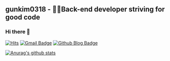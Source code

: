 ## gunkim0318 - 🙋‍♂️Back-end developer striving for good code
### Hi there 👋

[![Hits](https://hits.seeyoufarm.com/api/count/incr/badge.svg?url=https%3A%2F%2Fgithub.com%2Fgunkim0318&count_bg=%2379C83D&title_bg=%23555555&icon=&icon_color=%23E7E7E7&title=%EB%B0%A9%EB%AC%B8%EC%9E%90&edge_flat=false)](https://hits.seeyoufarm.com)
[![Gmail Badge](https://img.shields.io/badge/Gmail-d14836?style=flat-square&logo=Gmail&logoColor=white&link=mailto:gunkim.dev@gmail.com)](mailto:gunkim.dev@gmail.com)
[![Github Blog Badge](http://img.shields.io/badge/-Tech%20Blog-655ced?style=flat&color=black&logo=github&link=https://gunlog.dev)](https://gunlog.dev)

[![Anurag's github stats](https://github-readme-stats.vercel.app/api?username=gunkim0318)](https://github.com/anuraghazra/github-readme-stats)
